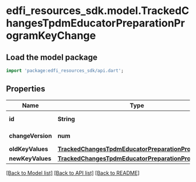 # edfi_resources_sdk.model.TrackedChangesTpdmEducatorPreparationProgramKeyChange

## Load the model package
```dart
import 'package:edfi_resources_sdk/api.dart';
```

## Properties
Name | Type | Description | Notes
------------ | ------------- | ------------- | -------------
**id** | **String** | Resource identifier | [optional] 
**changeVersion** | **num** | Change version | [optional] 
**oldKeyValues** | [**TrackedChangesTpdmEducatorPreparationProgramKey**](TrackedChangesTpdmEducatorPreparationProgramKey.md) |  | [optional] 
**newKeyValues** | [**TrackedChangesTpdmEducatorPreparationProgramKey**](TrackedChangesTpdmEducatorPreparationProgramKey.md) |  | [optional] 

[[Back to Model list]](../README.md#documentation-for-models) [[Back to API list]](../README.md#documentation-for-api-endpoints) [[Back to README]](../README.md)


